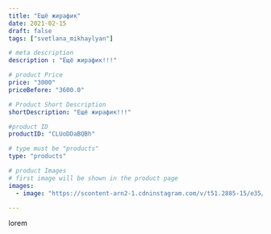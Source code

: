 ```yaml
---
title: "Ещё жирафик"
date: 2021-02-15
draft: false
tags: ["svetlana_mikhaylyan"]

# meta description
description : "Ещё жирафик!!!"

# product Price
price: "3000"
priceBefore: "3600.0"

# Product Short Description
shortDescription: "Ещё жирафик!!!"

#product ID
productID: "CLUoDDaBQBh"

# type must be "products"
type: "products"

# product Images
# first image will be shown in the product page
images:
  - image: "https://scontent-arn2-1.cdninstagram.com/v/t51.2885-15/e35/150065097_612622052909311_9071643864110939685_n.jpg?se=7&tp=1&_nc_ht=scontent-arn2-1.cdninstagram.com&_nc_cat=107&_nc_ohc=ykBSfw4u4cwAX8E9vQB&oh=53d21e4d3eac2f40d44265880e3de643&oe=6074AED7&ig_cache_key=MjUwOTgwNzAyNDAyODg0NDEyOQ%3D%3D.2"

---
```

lorem
